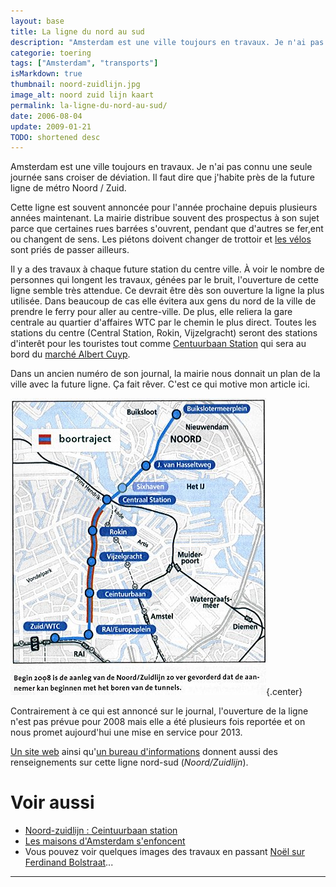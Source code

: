 ```yaml
---
layout: base
title: La ligne du nord au sud
description: "Amsterdam est une ville toujours en travaux. Je n'ai pas connu une seule journée sans croiser de déviation. Il faut dire que j'habite près de la future ligne"
categorie: toering
tags: ["Amsterdam", "transports"]
isMarkdown: true
thumbnail: noord-zuidlijn.jpg
image_alt: noord zuid lijn kaart
permalink: la-ligne-du-nord-au-sud/
date: 2006-08-04
update: 2009-01-21
TODO: shortened desc
---
```


Amsterdam est une ville toujours en travaux. Je n'ai pas connu une seule journée sans croiser de déviation. Il faut dire que j'habite près de la future ligne de métro Noord / Zuid.

Cette ligne est souvent annoncée pour l'année prochaine depuis plusieurs années maintenant. La mairie distribue souvent des prospectus à son sujet parce que certaines rues barrées s'ouvrent, pendant que d'autres se fer,ent ou changent de sens. Les piétons doivent changer de trottoir et [les vélos](/?q=v%C3%A9los) sont priés de passer ailleurs. 

Il y a des travaux à chaque future station du centre ville. À voir le nombre de personnes qui longent les travaux, génées par le bruit, l'ouverture de cette ligne semble très attendue. Ce devrait être dès son ouverture la ligne la plus utilisée. Dans beaucoup de cas elle évitera aux gens du nord de la ville de prendre le ferry pour aller au centre-ville. De plus, elle reliera la gare centrale au quartier d'affaires WTC par le chemin le plus direct. Toutes les stations du centre (Central Station, Rokin, Vijzelgracht) seront des stations d'interêt pour les touristes tout comme [Centuurbaan Station](/noord-zuidlijn-ceintuurbaan-station) qui sera au bord du [marché Albert Cuyp](/albert-cuyp-le-marche).

Dans un ancien numéro de son journal, la mairie nous donnait un plan de la ville avec la future ligne. Ça fait rêver. C'est ce qui motive mon article ici.

![noord zuid lijn kaart](noord-zuidlijn.jpg){.center}

Contrairement à ce qui est annoncé sur le journal, l'ouverture de la ligne n'est pas prévue pour 2008 mais elle a été plusieurs fois reportée et on nous promet aujourd'hui une mise en service pour 2013.


[Un site web](http://www.noordzuidlijn.amsterdam.nl/) ainsi qu'[un bureau d'informations](http://www.noordzuidlijn.amsterdam.nl/live/main.asp?display_framework=startpagina&item_id=23&selected_balkitem_id=472&parent_balkitem_id=459&level_id=2) donnent aussi des renseignements sur cette ligne nord-sud (*Noord/Zuidlijn*).

# Voir aussi
* [Noord-zuidlijn : Ceintuurbaan station](/noord-zuidlijn-ceintuurbaan-station)
* [Les maisons d'Amsterdam s'enfoncent](/les-maisons-s-enfoncent)
* Vous pouvez voir quelques images des travaux en passant [Noël sur Ferdinand Bolstraat](/noel-sur-ferdinand-bolstraat)...
---